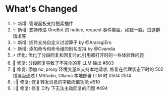 # What's Changed

1. ✨ 新增: 管理面板支持搜索插件
2. ✨ 新增: 支持传递 OneBot 的 notice, request 事件类型，如戳一戳，进退群请求等
3. ✨ 新增: 插件支持自定义过滤算子 by @AraragiEro
4. ✨ 新增: 添加命令和命令组的别名支持 by @Cvandia
5. ⚡ 优化: 优化了分段回复和回复时at,引用都打开时的一些体验性问题
7. 🐛 修复: 分段回复导致了不完全的非 LLM 输出 #503
8. 🐛 修复: 添加 no_proxy 环境变量以支持本地请求, 修复在代理状态下时的 502 错误当通过 LMStudio, Ollama 本地部署 LLM 时 #504 #514
9. 💡🐛 修复: 修复转发消息的字数阈值功能 #510
10. 💡🐛 修复: 修复 Dify 下无法主动回复的问题 #494